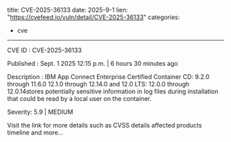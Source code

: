  
title: CVE-2025-36133
date: 2025-9-1
lien: "https://cvefeed.io/vuln/detail/CVE-2025-36133"
categories:
  - cve
---

CVE ID : CVE-2025-36133

Published :  Sept. 1
2025
12:15 p.m. | 6 hours
30 minutes ago

Description : IBM App Connect Enterprise Certified Container CD: 9.2.0 through 11.6.0
12.1.0 through 12.14.0
and 12.0 LTS: 12.0.0 through 12.0.14stores potentially sensitive information in log files during installation that could be read by a local user on the container.

Severity: 5.9 | MEDIUM

Visit the link for more details
such as CVSS details
affected products
timeline
and more...
